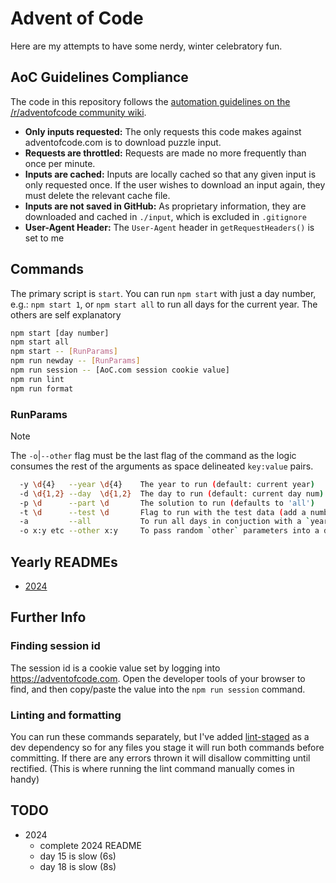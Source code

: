 # Advent of Code

Here are my attempts to have some nerdy, winter celebratory fun.

## AoC Guidelines Compliance

The code in this repository follows the [automation guidelines on the /r/adventofcode community wiki](https://www.reddit.com/r/adventofcode/wiki/faqs/automation/).

- **Only inputs requested:** The only requests this code makes against adventofcode.com is to download puzzle input.
- **Requests are throttled:** Requests are made no more frequently than once per minute.
- **Inputs are cached:** Inputs are locally cached so that any given input is only requested once. If the user wishes to download an input again, they must delete the relevant cache file.
- **Inputs are not saved in GitHub:** As proprietary information, they are downloaded and cached in `./input`, which is excluded in `.gitignore`
- **User-Agent Header:** The `User-Agent` header in `getRequestHeaders()` is set to me

## Commands

The primary script is `start`. You can run `npm start` with just a day number, e.g.: `npm start 1`, or `npm start all` to run all days for the current year. The others are self explanatory

```bash
npm start [day number]
npm start all
npm start -- [RunParams]
npm run newday -- [RunParams]
npm run session -- [AoC.com session cookie value]
npm run lint
npm run format
```

### RunParams

> [!NOTE]
> The `-o`|`--other` flag must be the last flag of the command as the logic consumes the rest of the arguments as space delineated `key:value` pairs.

```bash
  -y \d{4}   --year \d{4}    The year to run (default: current year)
  -d \d{1,2} --day  \d{1,2}  The day to run (default: current day num)
  -p \d      --part \d       The solution to run (defaults to 'all')
  -t \d      --test \d       Flag to run with the test data (add a number if the day has more than one)
  -a         --all           To run all days in conjuction with a `year` parameter
  -o x:y etc --other x:y     To pass random `other` parameters into a day
```

## Yearly READMEs

- [2024](src/2024/README.md)

## Further Info

### Finding session id

The session id is a cookie value set by logging into <https://adventofcode.com>. Open the developer tools of your browser to find, and then copy/paste the value into the `npm run session` command.

### Linting and formatting

You can run these commands separately, but I've added [lint-staged](https://www.npmjs.com/package/lint-staged) as a dev dependency so for any files you stage it will run both commands before committing. If there are any errors thrown it will disallow committing until rectified. (This is where running the lint command manually comes in handy)

## TODO

- 2024
  - complete 2024 README
  - day 15 is slow (6s)
  - day 18 is slow (8s)
